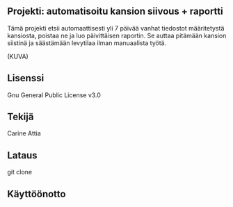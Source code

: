 ## Projekti: automatisoitu kansion siivous + raportti

Tämä projekti etsii automaattisesti yli 7 päivää vanhat tiedostot määritetystä kansiosta, poistaa ne ja luo päivittäisen raportin. Se auttaa pitämään kansion siistinä ja säästämään levytilaa ilman manuaalista työtä.

(KUVA)

## Lisenssi

Gnu General Public License v3.0

## Tekijä

Carine Attia

## Lataus

git clone 

## Käyttöönotto





